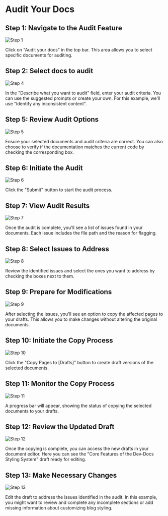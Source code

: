 # Audit Your Docs

## Step 1: Navigate to the Audit Feature

![Step 1](/img/audit_your_docs/step_1.png)

Click on "Audit your docs" in the top bar. This area allows you to select specific documents for auditing.

## Step 2: Select docs to audit

![Step 4](/img/audit_your_docs/step_4.png)

In the "Describe what you want to audit" field, enter your audit criteria. You can use the suggested prompts or create your own. For this example, we'll use "Identify any inconsistent content".

## Step 5: Review Audit Options

![Step 5](/img/audit_your_docs/step_5.png)

Ensure your selected documents and audit criteria are correct. You can also choose to verify if the documentation matches the current code by checking the corresponding box.

## Step 6: Initiate the Audit

![Step 6](/img/audit_your_docs/step_6.png)

Click the "Submit" button to start the audit process.

## Step 7: View Audit Results

![Step 7](/img/audit_your_docs/step_7.png)

Once the audit is complete, you'll see a list of issues found in your documents. Each issue includes the file path and the reason for flagging.

## Step 8: Select Issues to Address

![Step 8](/img/audit_your_docs/step_8.png)

Review the identified issues and select the ones you want to address by checking the boxes next to them.

## Step 9: Prepare for Modifications

![Step 9](/img/audit_your_docs/step_9.png)

After selecting the issues, you'll see an option to copy the affected pages to your drafts. This allows you to make changes without altering the original documents.

## Step 10: Initiate the Copy Process

![Step 10](/img/audit_your_docs/step_10.png)

Click the "Copy Pages to \[Drafts]" button to create draft versions of the selected documents.

## Step 11: Monitor the Copy Process

![Step 11](/img/audit_your_docs/step_11.png)

A progress bar will appear, showing the status of copying the selected documents to your drafts.

## Step 12: Review the Updated Draft

![Step 12](/img/audit_your_docs/step_12.png)

Once the copying is complete, you can access the new drafts in your document editor. Here you can see the "Core Features of the Dev-Docs Styling System" draft ready for editing.

## Step 13: Make Necessary Changes

![Step 13](/img/audit_your_docs/step_13.png)

Edit the draft to address the issues identified in the audit. In this example, you might want to review and complete any incomplete sections or add missing information about customizing blog styling.
